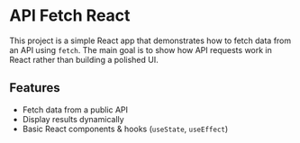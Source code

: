 # API Fetch React

This project is a simple React app that demonstrates how to fetch data from an API using `fetch`. The main goal is to show how API requests work in React rather than building a polished UI.  

## Features
- Fetch data from a public API
- Display results dynamically
- Basic React components & hooks (`useState`, `useEffect`)